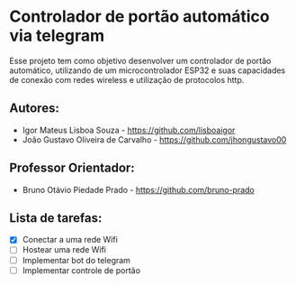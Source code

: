 # Controlador de portão automático via telegram

Esse projeto tem como objetivo desenvolver um controlador de portão automático, utilizando de um microcontrolador ESP32 e suas capacidades de conexão com redes wireless e utilização de protocolos http.

## Autores:
- Igor Mateus Lisboa Souza - https://github.com/lisboaigor
- João Gustavo Oliveira de Carvalho - https://github.com/jhongustavo00

## Professor Orientador: 
- Bruno Otávio Piedade Prado - https://github.com/bruno-prado

## Lista de tarefas:
- [X] Conectar a uma rede Wifi
- [ ] Hostear uma rede Wifi
- [ ] Implementar bot do telegram
- [ ] Implementar controle de portão 
